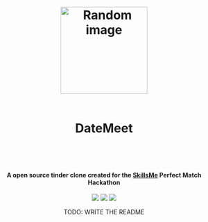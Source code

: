 <h1 align="center">
	<br>
	<a href="#" target="_blank" alt="Link to application"><img src="https://i.imgur.com/jSRNkXH.jpg" alt="Random image" width="200"></a>
	<br>
	<br>
	<p>DateMeet</p>
	<br>
</h1>

<h4 align="center">A open source tinder clone created for the <a href="#" target="_blank" alt="Link to skills me">SkillsMe</a> Perfect Match Hackathon</h4>

<p align="center">
		<img src="https://img.shields.io/badge/React%20Version-%5E17.0.1-lightgrey">
		<img src="https://img.shields.io/github/package-json/v/Perfect-Match-Hackathon/PerfectDateMatch-Frontend/next?label=Version&logoColor=blueviolet"> 		
		<img src="https://img.shields.io/github/package-json/v/Perfect-Match-Hackathon/PerfectDateMatch-Frontend/master?label=master%20version&logoColor=lightgrey">
</p>

<p align="center">
		TODO: WRITE THE README
</p>
